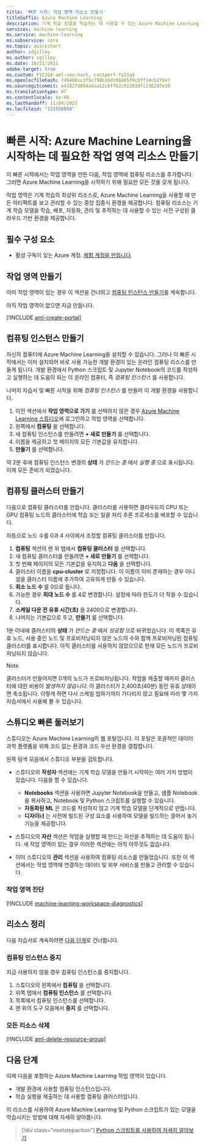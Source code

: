 ```yaml
---
title: '빠른 시작: 작업 영역 리소스 만들기'
titleSuffix: Azure Machine Learning
description: 기계 학습 모델을 학습하는 데 사용할 수 있는 Azure Machine Learning 작업 영역 및 클라우드 리소스를 만듭니다.
services: machine-learning
ms.service: machine-learning
ms.subservice: core
ms.topic: quickstart
author: sdgilley
ms.author: sgilley
ms.date: 10/21/2021
adobe-target: true
ms.custom: FY21Q4-aml-seo-hack, contperf-fy21q4
ms.openlocfilehash: 749400cc3f5c798b16dc08485f0cbff14cb276e7
ms.sourcegitcommit: e41827d894a4aa12cbff62c51393dfc236297e10
ms.translationtype: HT
ms.contentlocale: ko-KR
ms.lasthandoff: 11/04/2021
ms.locfileid: "131556950"
---
```

# <a name="quickstart-create-workspace-resources-you-need-to-get-started-with-azure-machine-learning"></a>빠른 시작: Azure Machine Learning을 시작하는 데 필요한 작업 영역 리소스 만들기

이 빠른 시작에서는 작업 영역을 만든 다음, 작업 영역에 컴퓨팅 리소스를 추가합니다. 그러면 Azure Machine Learning을 시작하기 위해 필요한 모든 것을 갖게 됩니다.  

작업 영역은 기계 학습의 최상위 리소스로, Azure Machine Learning을 사용할 때 만든 아티팩트를 보고 관리할 수 있는 중앙 집중식 환경을 제공합니다. 컴퓨팅 리소스는 기계 학습 모델을 학습, 배포, 자동화, 관리 및 추적하는 데 사용할 수 있는 사전 구성된 클라우드 기반 환경을 제공합니다.


## <a name="prerequisites"></a>필수 구성 요소

- 활성 구독이 있는 Azure 계정. [체험 계정을 만듭니다](https://azure.microsoft.com/free/?WT.mc_id=A261C142F).

## <a name="create-the-workspace"></a>작업 영역 만들기

이미 작업 영역이 있는 경우 이 섹션을 건너뛰고 [컴퓨팅 인스턴스 만들기](#instance)를 계속합니다.

아직 작업 영역이 없으면 지금 만듭니다.

[!INCLUDE [aml-create-portal](../../includes/aml-create-in-portal.md)]

## <a name="create-compute-instance"></a><a name="instance"></a> 컴퓨팅 인스턴스 만들기

자신의 컴퓨터에 Azure Machine Learning을 설치할 수 있습니다.  그러나 이 빠른 시작에서는 이미 설치되어 바로 사용 가능한 개발 환경이 있는 온라인 컴퓨팅 리소스를 만들게 됩니다.  개발 환경에서 Python 스크립트 및 Jupyter Notebook의 코드를 작성하고 실행하는 데 도움이 되는 이 온라인 컴퓨터, 즉 *컴퓨팅 인스턴스* 를 사용합니다.

나머지 자습서 및 빠른 시작을 위해 *컴퓨팅 인스턴스* 를 만들어 이 개발 환경을 사용합니다.

1. 이전 섹션에서 **작업 영역으로 가기** 를 선택하지 않은 경우 [Azure Machine Learning 스튜디오](https://ml.azure.com)에 로그인하고 작업 영역을 선택합니다.
1. 왼쪽에서 **컴퓨팅** 을 선택합니다.
1. 새 컴퓨팅 인스턴스를 만들려면 **+ 새로 만들기** 를 선택합니다.
1. 이름을 제공하고 첫 페이지의 모든 기본값을 유지합니다.
1. **만들기** 를 선택합니다.
 
약 2분 후에 컴퓨팅 인스턴스 변경의 **상태** 가 *만드는 중* 에서 *실행 중* 으로 표시됩니다.  이제 모든 준비가 되었습니다.  

## <a name="create-compute-clusters"></a><a name="cluster"></a> 컴퓨팅 클러스터 만들기

다음으로 컴퓨팅 클러스터를 만듭니다.  클러스터를 사용하면 클라우드의 CPU 또는 GPU 컴퓨팅 노드의 클러스터에 학습 또는 일괄 처리 추론 프로세스를 배포할 수 있습니다.

자동으로 노드 수를 0과 4 사이에서 조정할 컴퓨팅 클러스터를 만듭니다.

1. **컴퓨팅** 섹션의 맨 위 탭에서 **컴퓨팅 클러스터** 를 선택합니다.
1. 새 컴퓨팅 클러스터를 만들려면 **+ 새로 만들기** 를 선택합니다.
1. 첫 번째 페이지의 모든 기본값을 유지하고 **다음** 을 선택합니다.
1. 클러스터 이름을 **cpu-cluster** 로 지정합니다.  이 이름이 이미 존재하는 경우 이니셜을 클러스터 이름에 추가하여 고유하게 만들 수 있습니다.
1. **최소 노드 수** 를 0으로 둡니다.
1. 가능한 경우 **최대 노드 수** 를 4로 변경합니다.  설정에 따라 한도가 더 작을 수 있습니다.
1. **스케일 다운 전 유휴 시간(초)** 을 2400으로 변경합니다.
1. 나머지는 기본값으로 두고, **만들기** 를 선택합니다.

1분 이내에 클러스터의 **상태** 가 *만드는 중* 에서 *성공함* 으로 바뀌었습니다.  이 목록은 유휴 노드, 사용 중인 노드 및 프로비저닝되지 않은 노드의 수와 함께 프로비저닝된 컴퓨팅 클러스터를 표시합니다.  아직 클러스터를 사용하지 않았으므로 현재 모든 노드가 프로비저닝되지 않습니다. 

> [!NOTE]
> 클러스터가 만들어지면 0개의 노드가 프로비저닝됩니다. 작업을 제출할 때까지 클러스터에 대한 비용이 *발생하지 않습니다*. 이 클러스터가 2,400초(40분) 동안 유휴 상태이면 축소됩니다.  이렇게 하면 다시 스케일 업하기까지 기다리지 않고 필요에 따라 몇 가지 자습서에서 사용해 볼 수 있습니다.

## <a name="quick-tour-of-the-studio"></a><a name="studio"></a> 스튜디오 빠른 둘러보기

스튜디오는 Azure Machine Learning의 웹 포털입니다. 이 포털은 포괄적인 데이터 과학 플랫폼을 위해 코드 없는 환경과 코드 우선 환경을 결합합니다.

왼쪽 탐색 모음에서 스튜디오 부분을 검토합니다.

* 스튜디오의 **작성자** 섹션에는 기계 학습 모델을 만들기 시작하는 여러 가지 방법이 있습니다.  다음을 할 수 있습니다.

    * **Notebooks** 섹션을 사용하면 Jupyter Notebook을 만들고, 샘플 Notebook을 복사하고, Notebook 및 Python 스크립트를 실행할 수 있습니다.
    * **자동화된 ML** 은 코드를 작성하지 않고 기계 학습 모델을 단계적으로 만듭니다.
    * **디자이너** 는 사전에 빌드된 구성 요소를 사용하여 모델을 빌드하는 끌어서 놓기 기능을 제공합니다.

* 스튜디오의 **자산** 섹션은 작업을 실행할 때 만드는 자산을 추적하는 데 도움이 됩니다.  새 작업 영역이 있는 경우 이러한 섹션에는 아직 아무것도 없습니다.

* 이미 스튜디오의 **관리** 섹션을 사용하여 컴퓨팅 리소스를 만들었습니다.  또한 이 섹션에서는 작업 영역에 연결하는 데이터 및 외부 서비스를 만들고 관리할 수 있습니다.  

### <a name="workspace-diagnostics"></a>작업 영역 진단

[!INCLUDE [machine-learning-workspace-diagnostics](../../includes/machine-learning-workspace-diagnostics.md)]

## <a name="clean-up-resources"></a><a name="clean-up"></a>리소스 정리

다음 자습서로 계속하려면 [다음 단계](#next-steps)로 건너뜁니다.

### <a name="stop-compute-instance"></a>컴퓨팅 인스턴스 중지

지금 사용하지 않을 경우 컴퓨팅 인스턴스를 중지합니다.

1. 스튜디오의 왼쪽에서 **컴퓨팅** 을 선택합니다.
1. 위쪽 탭에서 **컴퓨팅 인스턴스** 를 선택합니다.
1. 목록에서 컴퓨팅 인스턴스를 선택합니다.
1. 맨 위의 도구 모음에서 **중지** 를 선택합니다.

### <a name="delete-all-resources"></a>모든 리소스 삭제

[!INCLUDE [aml-delete-resource-group](../../includes/aml-delete-resource-group.md)]

## <a name="next-steps"></a>다음 단계

이제 다음을 포함하는 Azure Machine Learning 작업 영역이 있습니다.

- 개발 환경에 사용할 컴퓨팅 인스턴스입니다.
- 학습 실행을 제출하는 데 사용할 컴퓨팅 클러스터입니다.

이 리소스를 사용하여 Azure Machine Learning 및 Python 스크립트가 있는 모델을 학습시키는 방법에 대해 자세히 알아봅니다.

> [!div class="nextstepaction"]
> [Python 스크립트를 사용하여 자세히 알아보기](tutorial-1st-experiment-hello-world.md)
>
